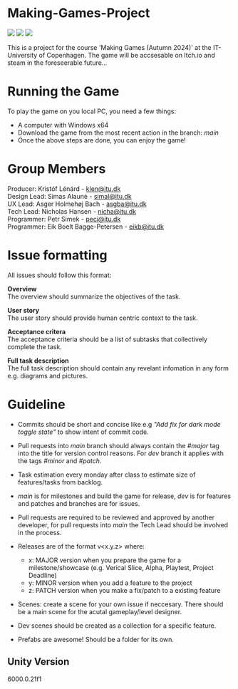 # Making-Games-Project
[![](https://img.shields.io/github/actions/workflow/status/PolarBearClan/Making-Games/buildGame.yml?style=for-the-badge)]()
[![](https://img.shields.io/badge/Windows%20version-555555?style=for-the-badge&logo=windows&logoColor=white&cacheSeconds=3000)](https://nightly.link/PolarBearClan/Making-Games/workflows/buildGame/main)
![](https://img.shields.io/github/v/tag/PolarBearClan/Making-Games?style=for-the-badge)
<br>

This is a project for the course 'Making Games (Autumn 2024)' at the IT-University of Copenhagen.
The game will be accsesable on Itch.io and steam in the foreseerable future...


# Running the Game

To play the game on you local PC, you need a few things:
- A computer with Windows x64
- Download the game from the most recent action in the branch: *main*
- Once the above steps are done, you can enjoy the game!


# Group Members

Producer: Kristóf Lénárd - klen@itu.dk  \
Design Lead: Simas Alaunė - simal@itu.dk \
UX Lead: Asger Holmehøj Bach - asgba@itu.dk \
Tech Lead: Nicholas Hansen - nicha@itu.dk \
Programmer: Petr Simek - peci@itu.dk \
Programmer: Eik Boelt Bagge-Petersen - eikb@itu.dk

# Issue formatting
All issues should follow this format:

**Overview** \
The overview should summarize the objectives of the task.

**User story** \
The user story should provide human centric context to the task.

**Acceptance critera** \
The acceptance criteria should be a list of subtasks that collectively complete the task.

**Full task description** \
The full task description should contain any revelant infomation in any form e.g. diagrams and pictures.

# Guideline
- Commits should be short and concise like e.g *"Add fix for dark mode toggle state"* to show intent of commit code.

- Pull requests into *main* branch should always contain the *#major* tag into the title for version control reasons. For *dev* branch it applies with the tags *#minor* and *#patch*. 

- Task estimation every monday after class to estimate size of features/tasks from backlog.

- *main* is for milestones and build the game for release, *dev* is for features and patches and branches are for issues.

- Pull requests are required to be reviewed and approved by another developer, for pull requests into *main* the Tech Lead should be involved in the process. 

- Releases are of the format v<x.y.z> where:
  - x: MAJOR version when you prepare the game for a milestone/showcase (e.g. Verical Slice, Alpha, Playtest, Project Deadline)
  - y: MINOR version when you add a feature to the project
  - z: PATCH version when you make a fix/patch to a existing feature

- Scenes: create a scene for your own issue if neccesary. There should be a main scene for the acutal gameplay/level designer.

- Dev scenes should be created as a collection for a specific feature.

- Prefabs are awesome! Should be a folder for its own.

## Unity Version

6000.0.21f1
